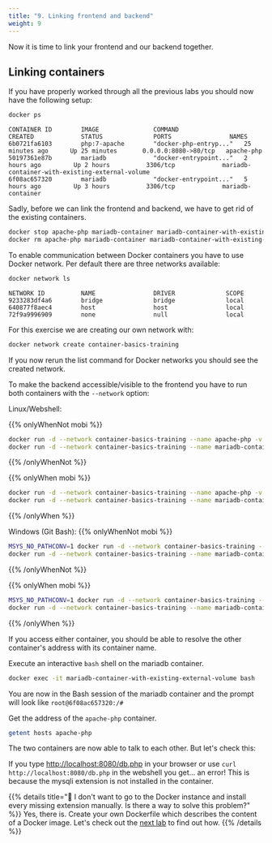```yaml
---
title: "9. Linking frontend and backend"
weight: 9
---
```


Now it is time to link your frontend and our backend together.


## Linking containers

If you have properly worked through all the previous labs you should now have the following setup:

```bash
docker ps
```

```
CONTAINER ID        IMAGE               COMMAND                  CREATED             STATUS              PORTS                NAMES
6b0721fa6103        php:7-apache        "docker-php-entryp..."   25 minutes ago      Up 25 minutes       0.0.0.0:8080->80/tcp   apache-php
50197361e87b        mariadb             "docker-entrypoint..."   2 hours ago         Up 2 hours          3306/tcp             mariadb-container-with-existing-external-volume
6f08ac657320        mariadb             "docker-entrypoint..."   5 hours ago         Up 3 hours          3306/tcp             mariadb-container
```

Sadly, before we can link the frontend and backend, we have to get rid of the existing containers.

```bash
docker stop apache-php mariadb-container mariadb-container-with-existing-external-volume
docker rm apache-php mariadb-container mariadb-container-with-existing-external-volume
```

To enable communication between Docker containers you have to use Docker network. Per default there are three networks available:

```bash
docker network ls
```

```
NETWORK ID          NAME                DRIVER              SCOPE
9233283df4a6        bridge              bridge              local
640877f8aec4        host                host                local
72f9a9996909        none                null                local
```

For this exercise we are creating our own network with:

```bash
docker network create container-basics-training
```

If you now rerun the list command for Docker networks you should see the created network.

To make the backend accessible/visible to the frontend you have to run both containers with the `--network` option:

Linux/Webshell:

{{% onlyWhenNot mobi %}}
```bash
docker run -d --network container-basics-training --name apache-php -v $(pwd)/php-app:/var/www/html -p 8080:80 php:7-apache
docker run -d --network container-basics-training --name mariadb-container-with-existing-external-volume -v volume-mariadb:/var/lib/mysql -e MARIADB_ROOT_PASSWORD=my-secret-pw mariadb
```
{{% /onlyWhenNot %}}

{{% onlyWhen mobi %}}
```bash
docker run -d --network container-basics-training --name apache-php -v $(pwd)/php-app:/var/www/html -p 8080:80 <registry-url>/puzzle/k8s/kurs/php:7-apache
docker run -d --network container-basics-training --name mariadb-container-with-existing-external-volume -v volume-mariadb:/var/lib/mysql -e MARIADB_ROOT_PASSWORD=my-secret-pw mariadb
```
{{% /onlyWhen %}}

Windows (Git Bash):
{{% onlyWhenNot mobi %}}
```bash
MSYS_NO_PATHCONV=1 docker run -d --network container-basics-training --name apache-php -v $(pwd)/php-app:/var/www/html -p 8080:80 php:7-apache
docker run -d --network container-basics-training --name mariadb-container-with-existing-external-volume -v volume-mariadb:/var/lib/mysql -e MARIADB_ROOT_PASSWORD=my-secret-pw mariadb
```
{{% /onlyWhenNot %}}

{{% onlyWhen mobi %}}
```bash
MSYS_NO_PATHCONV=1 docker run -d --network container-basics-training --name apache-php -v $(pwd)/php-app:/var/www/html -p 8080:80 <registry-url>/puzzle/k8s/kurs/php:7-apache
docker run -d --network container-basics-training --name mariadb-container-with-existing-external-volume -v volume-mariadb:/var/lib/mysql -e MARIADB_ROOT_PASSWORD=my-secret-pw mariadb
```
{{% /onlyWhen %}}

If you access either container, you should be able to resolve the other container's address with its container name.

Execute an interactive `bash` shell on the mariadb container.

``` bash
docker exec -it mariadb-container-with-existing-external-volume bash
```

You are now in the Bash session of the mariadb container and the prompt will look like `root@6f08ac657320:/#`

Get the address of the `apache-php` container.

``` bash
getent hosts apache-php
```

The two containers are now able to talk to each other. But let's check this:

If you type <http://localhost:8080/db.php> in your browser or use `curl http://localhost:8080/db.php` in the webshell you get... an error!
This is because the mysqli extension is not installed in the container.

{{% details title="🤔 I don't want to go to the Docker instance and install every missing extension manually. Is there a way to solve this problem?" %}}
Yes, there is. Create your own Dockerfile which describes the content of a Docker image.
Let's check out the [next lab](../10/) to find out how.
{{% /details %}}
